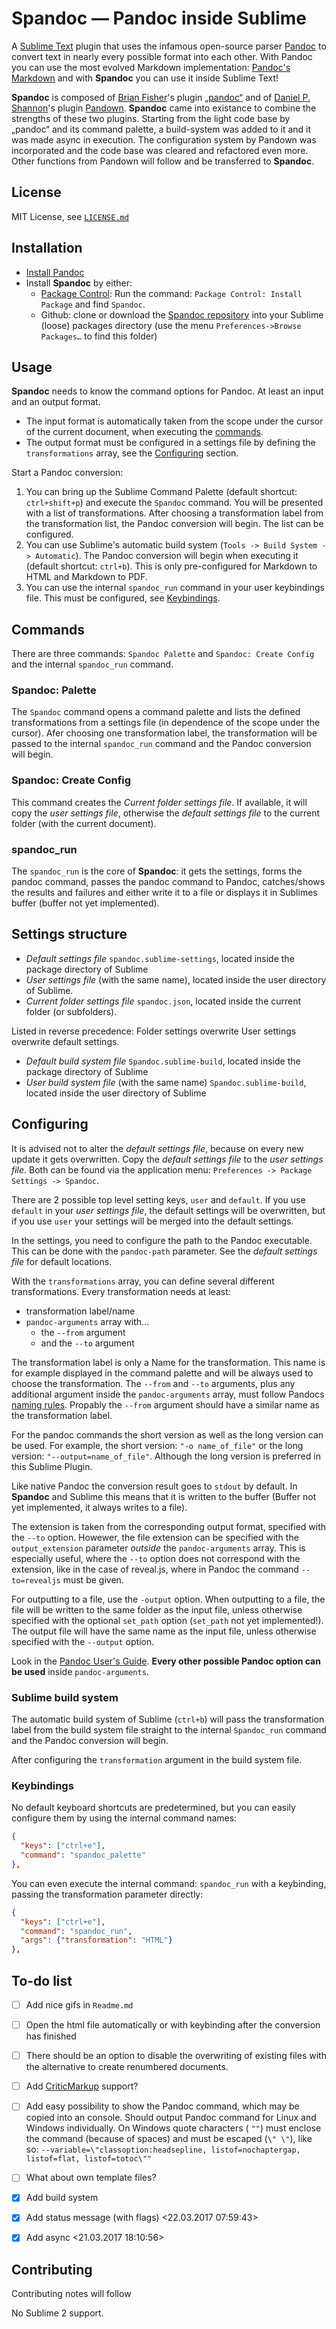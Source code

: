 # __Spandoc__ — Pandoc inside Sublime

A [Sublime Text](https://www.sublimetext.com/) plugin that uses the infamous open-source parser [Pandoc](http://pandoc.org/) to convert text in nearly every possible format into each other.
With Pandoc you can use the most evolved Markdown implementation: [Pandoc's Markdown](http://pandoc.org/MANUAL.html#pandocs-markdown) and with __Spandoc__ you can use it inside Sublime Text!

__Spandoc__ is composed of [Brian Fisher](https://github.com/tbfisher)'s plugin [„pandoc“](https://packagecontrol.io/packages/Pandoc) and of [Daniel P. Shannon](https://github.com/phyllisstein)'s plugin [Pandown](https://packagecontrol.io/packages/Pandown). __Spandoc__ came into existance to combine the strengths of these two plugins. Starting from the light code base by „pandoc“ and its command palette, a build-system was added to it and it was made async in execution. The configuration system by Pandown was incorporated and the code base was cleared and refactored even more. Other functions from Pandown will follow and be transferred to __Spandoc__.

## License

MIT License, see [`LICENSE.md`](https://github.com/geniusupgrader/Spandoc/blob/master/LICENSE.md)


## Installation

- [Install Pandoc](http://pandoc.org/installing.html)
- Install __Spandoc__ by either:
  + [Package Control](https://packagecontrol.io/packages/Spandoc): Run the command: `Package Control: Install Package` and find `Spandoc`.
  + Github: clone or download the [Spandoc repository](https://github.com/geniusupgrader/Spandoc) into your Sublime (loose) packages directory (use the menu `Preferences->Browse Packages…` to find this folder)


## Usage

__Spandoc__ needs to know the command options for Pandoc. At least an input and an output format.

- The input format is automatically taken from the scope under the cursor of the current document, when executing the [commands](#commands).
- The output format must be configured in a settings file by defining the `transformations` array, see the [Configuring](#configuring) section.

Start a Pandoc conversion:

1. You can bring up the Sublime Command Palette (default shortcut: `ctrl+shift+p`) and execute the `Spandoc` command. You will be presented with a list of transformations. After choosing a transformation label from the transformation list, the Pandoc conversion will begin. The list can be configured.
2. You can use Sublime's automatic build system (`Tools -> Build System -> Automatic`). The Pandoc conversion will begin when executing it (default shortcut: `ctrl+b`). This is only pre-configured for Markdown to HTML and Markdown to PDF.
3. You can use the internal `spandoc_run` command in your user keybindings file. This must be configured, see [Keybindings](#keybindings).


## Commands

There are three commands: `Spandoc Palette` and `Spandoc: Create Config` and the internal `spandoc_run` command.

### Spandoc: Palette

The `Spandoc` command opens a command palette and lists the defined transformations from a settings file (in dependence of the scope under the cursor). Afer choosing one transformation label, the transformation will be passed to the internal `spandoc_run` command and the Pandoc conversion will begin.


### Spandoc: Create Config

This command creates the *Current folder settings file*. If available, it will copy the *user settings file*, otherwise the *default settings file* to the current folder (with the current document).


### spandoc_run

The `spandoc_run` is the core of __Spandoc__: it gets the settings, forms the pandoc command, passes the pandoc command to Pandoc, catches/shows the results and failures and either write it to a file or displays it in Sublimes buffer (buffer not yet implemented).



## Settings structure

- _Default settings file_ `spandoc.sublime-settings`, located inside the package directory of Sublime
- _User settings file_ (with the same name), located inside the user directory of Sublime.
- _Current folder settings file_ `spandoc.json`, located inside the current folder (or subfolders).

Listed in reverse precedence: Folder settings overwrite User settings overwrite default settings.

- _Default build system file_ `Spandoc.sublime-build`, located inside the package directory of Sublime
- _User build system file_ (with the same name) `Spandoc.sublime-build`, located inside the user directory of Sublime



## Configuring

It is advised not to alter the *default settings file*, because on every new update it gets overwritten. Copy the *default settings file* to the *user settings file*. Both can be found via the application menu: `Preferences -> Package Settings -> Spandoc`.

There are 2 possible top level setting keys, `user` and `default`. If you use `default` in your *user settings file*, the default settings will be overwritten, but if you use `user` your settings will be merged into the default settings.

In the settings, you need to configure the path to the Pandoc executable. This can be done with the `pandoc-path` parameter. See the *default settings file* for default locations.

With the `transformations` array, you can define several different transformations. Every transformation needs at least:

- transformation label/name
- `pandoc-arguments` array with...
	+ the `--from` argument
	+ and the `--to` argument

The transformation label is only a Name for the transformation. This name is for example displayed in the command palette and will be always used to choose the transformation. The `--from` and `--to` arguments, plus any additional argument inside the `pandoc-arguments` array, must follow Pandocs [naming rules](http://pandoc.org/MANUAL.html#options). Propably the `--from` argument should have a similar name as the transformation label.

For the pandoc commands the short version as well as the long version can be used. For example, the short version:  `"-o name_of_file"` or the long version: `"--output=name_of_file"`. Although the long version is preferred in this Sublime Plugin.

Like native Pandoc the conversion result goes to `stdout` by default. In __Spandoc__ and Sublime this means that it is written to the buffer (Buffer not yet implemented, it always writes to a file).

The extension is taken from the corresponding output format, specified with the `--to` option. Howewer, the file extension can be specified with the `output_extension` parameter _outside_ the `pandoc-arguments` array. This is especially useful, where the `--to` option does not correspond with the extension, like in the case of reveal.js, where in Pandoc the command `--to=revealjs` must be given.


For outputting to a file, use the `-output` option.
When outputting to a file, the file will be written to the same folder as the input file, unless otherwise specified with the optional `set_path` option (`set_path` not yet implemented!). The output file will have the same name as the input file, unless otherwise specified with the `--output` option.






Look in the [Pandoc User's Guide](http://pandoc.org/MANUAL.html). __Every other possible Pandoc option can be used__ inside `pandoc-arguments`.



### Sublime build system

The automatic build system of Sublime (`ctrl+b`) will pass the transformation label from the build system file straight to the internal `Spandoc_run` command and the Pandoc conversion will begin.

After configuring the `transformation` argument in the build system file.




### Keybindings

No default keyboard shortcuts are predetermined, but you can easily configure them by using the internal command names:

```json
{
  "keys": ["ctrl+e"],
  "command": "spandoc_palette"
},
```

You can even execute the internal command: `spandoc_run` with a keybinding, passing the transformation parameter directly:

```json
{
  "keys": ["ctrl+e"],
  "command": "spandoc_run",
  "args": {"transformation": "HTML"}
},
```


## To-do list

- [ ] Add nice gifs in `Readme.md`
- [ ] Open the html file automatically or with keybinding after the conversion has finished
- [ ] There should be an option to disable the overwriting of existing files with the alternative to create renumbered documents.
- [ ] Add [CriticMarkup](http://criticmarkup.com/) support?
- [ ] Add easy possibility to show the Pandoc command, which may be copied into an console. Should output Pandoc command for Linux and Windows individually. On Windows quote characters ( `""`) must enclose the command (because of spaces) and must be escaped (`\" \"`), like so: `--variable=\"classoption:headsepline, listof=nochaptergap, listof=flat, listof=totoc\""`
- [ ] What about own template files?
- [x] Add build system
- [x] Add status message (with flags) <22.03.2017 07:59:43>
- [x] Add async <21.03.2017 18:10:56>



## Contributing

Contributing notes will follow

No Sublime 2 support.

